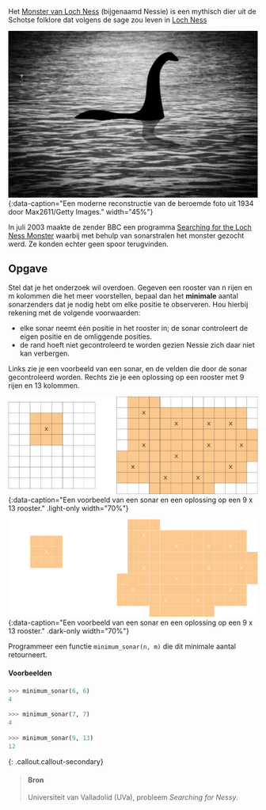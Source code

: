 Het <a href="https://nl.wikipedia.org/wiki/Monster_van_Loch_Ness" target="_blank">Monster van Loch Ness</a> (bijgenaamd Nessie) is een mythisch dier uit de Schotse folklore dat volgens de sage zou leven in <a href="https://nl.wikipedia.org/wiki/Loch_Ness_(meer)" target="_blank">Loch Ness</a>

![Een moderne reconstructie van de beroemde foto uit 1934 door Max2611/Getty Images.](media/nessy.png "Een moderne reconstructie van de beroemde foto uit 1934 door Max2611/Getty Images."){:data-caption="Een moderne reconstructie van de beroemde foto uit 1934 door Max2611/Getty Images."  width="45%"}

In juli 2003 maakte de zender BBC een programma <a href="http://news.bbc.co.uk/2/hi/science/nature/3096839.stm" target="_blank">Searching for the Loch Ness Monster</a> waarbij met behulp van sonarstralen het monster gezocht werd. Ze konden echter geen spoor terugvinden.

## Opgave

Stel dat je het onderzoek wil overdoen. Gegeven een rooster van n rijen en m kolommen die het meer voorstellen, bepaal dan het **minimale** aantal sonarzenders dat je nodig hebt om elke positie te observeren. Hou hierbij rekening met de volgende voorwaarden:

- elke sonar neemt één positie in het rooster in; de sonar controleert de eigen positie en de omliggende posities.
- de rand hoeft niet gecontroleerd te worden gezien Nessie zich daar niet kan verbergen.

Links zie je een voorbeeld van een sonar, en de velden die door de sonar gecontroleerd worden. Rechts zie je een oplossing op een rooster met 9 rijen en 13 kolommen.

![Een voorbeeld van een sonar en een oplossing op een 9 x 13 rooster.](media/image.png "Een voorbeeld van een sonar en een oplossing op een 9 x 13 rooster."){:data-caption="Een voorbeeld van een sonar en een oplossing op een 9 x 13 rooster." .light-only width="70%"}

![Een voorbeeld van een sonar en een oplossing op een 9 x 13 rooster.](media/image_dark.png "Een voorbeeld van een sonar en een oplossing op een 9 x 13 rooster."){:data-caption="Een voorbeeld van een sonar en een oplossing op een 9 x 13 rooster." .dark-only width="70%"}

Programmeer een functie `minimum_sonar(n, m)` die dit minimale aantal retourneert.

#### Voorbeelden

```python
>>> minimum_sonar(6, 6)
4
```

```python
>>> minimum_sonar(7, 7)
4
```

```python
>>> minimum_sonar(9, 13)
12
```

{: .callout.callout-secondary}
>#### Bron
> Universiteit van Valladolid (UVa), probleem *Searching for Nessy*.

